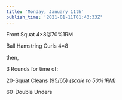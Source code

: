 ```yaml
---
title: 'Monday, January 11th'
publish_time: '2021-01-11T01:43:33Z'
---
```


Front Squat 4×8\@70%1RM

Ball Hamstring Curls 4×8

then,

3 Rounds for time of:

20-Squat Cleans (95/65) *(scale to 50%1RM)*

60-Double Unders
